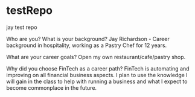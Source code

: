 # testRepo
jay test repo

Who are you? What is your background?
 Jay Richardson - Career background in hospitality, working as a Pastry Chef for 12 years.

What are your career goals?
 Open my own restaurant/cafe/pastry shop.

Why did you choose FinTech as a career path?
 FinTech is automating and improving on all financial business aspects. I plan to use the knowledge I will gain in the class to help with running a business and what I expect to become commonplace in the future.